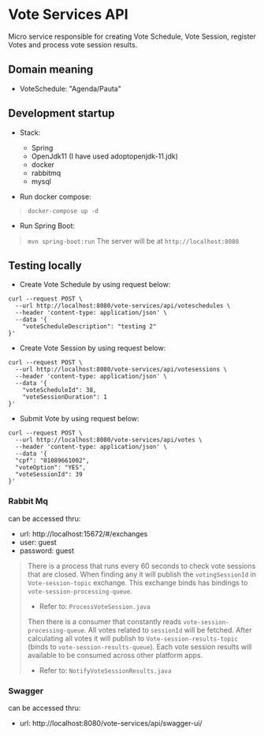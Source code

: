 # Vote Services API

Micro service responsible for creating Vote Schedule, Vote Session, register Votes and process vote session results.

## Domain meaning
- VoteSchedule: "Agenda/Pauta"

## Development startup

- Stack: 
  - Spring 
  - OpenJdk11 (I have used adoptopenjdk-11.jdk) 
  - docker 
  - rabbitmq 
  - mysql

- Run docker compose:

> ```docker-compose up -d```

- Run Spring Boot:
> ```mvn spring-boot:run```
The server will be at ```http://localhost:8080```

## Testing locally
- Create Vote Schedule by using request below:
```
curl --request POST \
  --url http://localhost:8080/vote-services/api/voteschedules \
  --header 'content-type: application/json' \
  --data '{
	"voteScheduleDescription": "testing 2"
}'
```   

- Create Vote Session by using request below:
```
curl --request POST \
  --url http://localhost:8080/vote-services/api/votesessions \
  --header 'content-type: application/json' \
  --data '{
	"voteScheduleId": 38,
	"voteSessionDuration": 1
}'
```

- Submit Vote by using request below:
```
curl --request POST \
  --url http://localhost:8080/vote-services/api/votes \
  --header 'content-type: application/json' \
  --data '{
  "cpf": "01089661002",
  "voteOption": "YES",
  "voteSessionId": 39
}'
```

### Rabbit Mq
can be accessed thru:
- url: http://localhost:15672/#/exchanges
- user: guest
- password: guest

> There is a process that runs every 60 seconds to check vote sessions that are closed. When finding any
> it will publish the `votingSessionId` in `Vote-session-topic` exchange. This exchange binds has bindings 
> to `vote-session-processing-queue`. 
> - Refer to: `ProcessVoteSession.java`
>
> Then there is a consumer that constantly reads `vote-session-processing-queue`. All votes related to `sessionId` will be fetched.
> After calculating all votes it will publish to `Vote-session-results-topic` (binds to `vote-session-results-queue`).
> Each vote session results will available to be consumed across other platform apps.  
>
> - Refer to: `NotifyVoteSessionResults.java`
>  

### Swagger
can be accessed thru:
- url: http://localhost:8080/vote-services/api/swagger-ui/